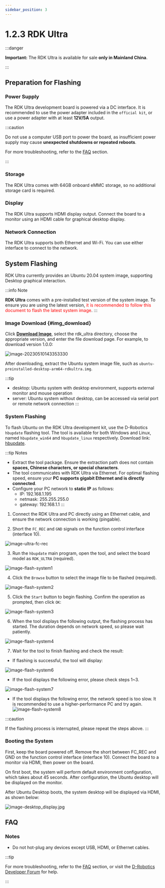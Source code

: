 ```yaml
---
sidebar_position: 3
---
```


# 1.2.3 RDK Ultra

:::danger

**Important:** The RDK Ultra is available for sale **only in Mainland China**.

:::

## Preparation for Flashing

### **Power Supply**

The RDK Ultra development board is powered via a DC interface. It is recommended to use the power adapter included in the `official kit`, or use a power adapter with at least **12V/5A** output.

:::caution

Do not use a computer USB port to power the board, as insufficient power supply may cause **unexpected shutdowns or repeated reboots**.

For more troubleshooting, refer to the [FAQ](../../08_FAQ/01_hardware_and_system.md) section.

:::

### **Storage**

The RDK Ultra comes with 64GB onboard eMMC storage, so no additional storage card is required.

### **Display**

The RDK Ultra supports HDMI display output. Connect the board to a monitor using an HDMI cable for graphical desktop display.

### **Network Connection**

The RDK Ultra supports both Ethernet and Wi-Fi. You can use either interface to connect to the network.

## System Flashing

RDK Ultra currently provides an Ubuntu 20.04 system image, supporting Desktop graphical interaction.

:::info Note

**RDK Ultra** comes with a pre-installed test version of the system image. To ensure you are using the latest version, <font color='Red'>it is recommended to follow this document to flash the latest system image</font>.
:::

### Image Download {#img_download}

Click [**Download Image**](https://archive.d-robotics.cc/downloads/os_images), select the rdk_ultra directory, choose the appropriate version, and enter the file download page. For example, to download version 1.0.0:

![image-20230510143353330](https://rdk-doc.oss-cn-beijing.aliyuncs.com/doc/img/01_Quick_start/image/install_os/20231010120539.png)

After downloading, extract the Ubuntu system image file, such as `ubuntu-preinstalled-desktop-arm64-rdkultra.img`.

:::tip

- desktop: Ubuntu system with desktop environment, supports external monitor and mouse operation
- server: Ubuntu system without desktop, can be accessed via serial port or remote network connection
:::

### System Flashing

To flash Ubuntu on the RDK Ultra development kit, use the D-Robotics `hbupdate` flashing tool. The tool is available for both Windows and Linux, named `hbupdate_win64` and `hbupdate_linux` respectively. Download link: [hbupdate](https://archive.d-robotics.cc/downloads/hbupdate/).

:::tip Notes

  - Extract the tool package. Ensure the extraction path does not contain **spaces, Chinese characters, or special characters**.
  - The tool communicates with RDK Ultra via Ethernet. For optimal flashing speed, ensure your **PC supports gigabit Ethernet and is directly connected**.
  - Configure your PC network to **static IP** as follows:
    - IP: 192.168.1.195
    - netmask: 255.255.255.0
    - gateway: 192.168.1.1
:::

1. Connect the RDK Ultra and PC directly using an Ethernet cable, and ensure the network connection is working (pingable).

2. Short the `FC_REC` and `GND` signals on the function control interface (interface 10).

![image-ultra-fc-rec](https://rdk-doc.oss-cn-beijing.aliyuncs.com/doc/img/01_Quick_start/image/install_os/image-ultra-fc-rec.jpg)

3. Run the `hbupdate` main program, open the tool, and select the board model as `RDK_ULTRA` (required).

![image-flash-system1](https://rdk-doc.oss-cn-beijing.aliyuncs.com/doc/img/07_Advanced_development/01_hardware_development/rdk_ultra/image/rdk_ultra/image-rdk-ultra-system1.jpg)

4. Click the `Browse` button to select the image file to be flashed (required).

![image-flash-system2](https://rdk-doc.oss-cn-beijing.aliyuncs.com/doc/img/07_Advanced_development/01_hardware_development/rdk_ultra/image/rdk_ultra/image-rdk-ultra-system2.jpg)

5. Click the `Start` button to begin flashing. Confirm the operation as prompted, then click `OK`:

![image-flash-system3](https://rdk-doc.oss-cn-beijing.aliyuncs.com/doc/img/07_Advanced_development/01_hardware_development/rdk_ultra/image/rdk_ultra/image-system-download3.jpg)

6. When the tool displays the following output, the flashing process has started. The duration depends on network speed, so please wait patiently.

![image-flash-system4](https://rdk-doc.oss-cn-beijing.aliyuncs.com/doc/img/07_Advanced_development/01_hardware_development/rdk_ultra/image/rdk_ultra/image-rdk-ultra-system4.jpg)

7. Wait for the tool to finish flashing and check the result:

- If flashing is successful, the tool will display:

![image-flash-system6](https://rdk-doc.oss-cn-beijing.aliyuncs.com/doc/img/07_Advanced_development/01_hardware_development/rdk_ultra/image/rdk_ultra/image-rdk-ultra-system6.png)

- If the tool displays the following error, please check steps 1~3.

![image-flash-system7](https://rdk-doc.oss-cn-beijing.aliyuncs.com/doc/img/07_Advanced_development/01_hardware_development/rdk_ultra/image/rdk_ultra/image-rdk-ultra-system7.png)

- If the tool displays the following error, the network speed is too slow. It is recommended to use a higher-performance PC and try again.
  ![image-flash-system8](https://rdk-doc.oss-cn-beijing.aliyuncs.com/doc/img/07_Advanced_development/01_hardware_development/rdk_ultra/image/rdk_ultra/image-rdk-ultra-system8.jpg)

:::caution

If the flashing process is interrupted, please repeat the steps above.
:::

### Booting the System

First, keep the board powered off. Remove the short between FC_REC and GND on the function control interface (interface 10). Connect the board to a monitor via HDMI, then power on the board.

On first boot, the system will perform default environment configuration, which takes about 45 seconds. After configuration, the Ubuntu desktop will be displayed on the monitor.

After Ubuntu Desktop boots, the system desktop will be displayed via HDMI, as shown below:

![image-desktop_display.jpg](https://rdk-doc.oss-cn-beijing.aliyuncs.com/doc/img/01_Quick_start/image/install_os/image-desktop_display.jpg)

## **FAQ**

### **Notes**

- Do not hot-plug any devices except USB, HDMI, or Ethernet cables.

:::tip

For more troubleshooting, refer to the [FAQ](../../08_FAQ/01_hardware_and_system.md) section, or visit the [D-Robotics Developer Forum](https://developer.d-robotics.cc/forum) for help.

:::
